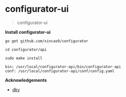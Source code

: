 # configurator-ui

> configurator-ui



**Install configurator-ui**

```
go get github.com/xincao9/configurator

cd configurator/api

sudo make install

bin: /usr/local/configurator-api/bin/configurator-api
conf: /usr/local/configurator-api/conf/config.yaml
```

**Acknowledgements**

* [dkv](https://github.com/xincao9/dkv)
